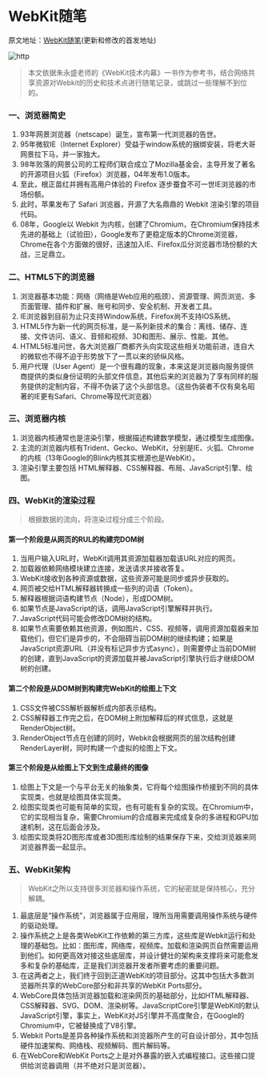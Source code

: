 # WebKit随笔
原文地址：[WebKit随笔](https://github.com/94dreamer/Note/blob/master/WebKit随笔)(更新和修改的首发地址)

![http](https://github.com/94dreamer/Note/blob/master/WebKit随笔/img/)

> 本文依据朱永盛老师的《WebKit技术内幕》一书作为参考书，结合网络共享资源对Webkit的历史和技术点进行随笔记录，或跳过一些理解不到位的。


### 一、浏览器简史
1. 93年网景浏览器（netscape）诞生，宣布第一代浏览器的告世。
2. 95年微软IE（Internet Explorer）受益于window系统的捆绑安装，将老大哥网景拉下马，并一家独大。
3. 98年败落的网景公司的工程师们联合成立了Mozilla基金会，主导开发了著名的开源项目火狐（Firefox）浏览器，04年发布1.0版本。
4. 至此，根正苗红并拥有高用户体验的 Firefox 逐步蚕食不可一世IE浏览器的市场份额。
5. 此时，苹果发布了 Safari 浏览器，开源了大名鼎鼎的 Webkit 渲染引擎的项目代码。
6. 08年，Google以 Webkit 为内核，创建了Chromium，在Chromium保持技术先进的基础上（试验田），Google发布了更稳定版本的Chrome浏览器，Chrome在各个方面做的很好，迅速加入IE、Firefox瓜分浏览器市场份额的大战，三足鼎立。

### 二、HTML5下的浏览器
1. 浏览器基本功能：网络（网络是Web应用的瓶颈）、资源管理、网页浏览、多页面管理、插件和扩展、账号和同步、安全机制、开发者工具。
2. IE浏览器到目前为止只支持Window系统，Firefox尚不支持IOS系统。
3. HTML5作为新一代的网页标准，是一系列新技术的集合：离线、储存、连接、文件访问、语义、音频和视频、3D和图形、展示、性能、其他。
4. HTML5标准问世，各大浏览器厂商都齐头向实现这些相关功能前进，连自大的微软也不得不迫于形势放下了一贯以来的骄纵风格。
5. 用户代理（User Agent）是一个很有趣的现象，本来这是浏览器向服务提供商提供的类似身份证明的头部文件信息，其他后来的浏览器为了享有同样的服务提供的定制内容，不得不伪装了这个头部信息。（这些伪装者不仅有臭名昭著的IE更有Safari、Chrome等现代浏览器）

### 三、浏览器内核
1. 浏览器内核通常也是渲染引擎，根据描述构建数学模型，通过模型生成图像。
2. 主流的浏览器内核有Trident、Gecko、WebKit，分别是IE、火狐、Chrome的内核（13年Google的Blink内核其实根源也是WebKit）。
3. 渲染引擎主要包括 HTML解释器、CSS解释器、布局、JavaScript引擎、绘图。

### 四、WebKit的渲染过程

>根据数据的流向，将渲染过程分成三个阶段。

#### 第一个阶段是从网页的RUL的构建完DOM树
1. 当用户输入URL时，WebKit调用其资源加载器加载该URL对应的网页。
2. 加载器依赖网络模块建立连接，发送请求并接收答复。
3. WebKit接收到各种资源或数据，这些资源可能是同步或异步获取的。
4. 网页被交给HTML解释器转换成一些列的词语（Token）。
5. 解释器根据词语构建节点（Node），形成DOM树。
6. 如果节点是JavaScript的话，调用JavaScript引擎解释并执行。
7. JavaScript代码可能会修改DOM树的结构。
8. 如果节点需要依赖其他资源，例如图片、CSS、视频等，调用资源加载器来加载他们，但它们是异步的，不会阻碍当前DOM树的继续构建；如果是JavaScript资源URL（并没有标记异步方式async），则需要停止当前DOM树的创建，直到JavaScript的资源加载并被JavaScript引擎执行后才继续DOM树的创建。

#### 第二个阶段是从DOM树到构建完WebKit的绘图上下文
1. CSS文件被CSS解析器解析成内部表示结构。
2. CSS解释器工作完之后，在DOM树上附加解释后的样式信息，这就是RenderObject树。
3. RenderObject节点在创建的同时，Webkit会根据网页的层次结构创建RenderLayer树，同时构建一个虚拟的绘图上下文。

#### 第三个阶段是从绘图上下文到生成最终的图像
1. 绘图上下文是一个与平台无关的抽象类，它将每个绘图操作桥接到不同的具体实现类，也就是绘图具体实现类。
2. 绘图实现类也可能有简单的实现，也有可能有复杂的实现。在Chromium中，它的实现相当复杂，需要Chromium的合成器来完成成复杂的多进程和GPU加速机制，这在后面会涉及。
3. 绘图实现类将2D图形库或者3D图形库绘制的结果保存下来，交给浏览器来同浏览器界面一起显示。

### 五、WebKit架构
> WebKit之所以支持很多浏览器和操作系统，它的秘密就是保持核心，充分解耦。

1. 最底层是“操作系统”，浏览器属于应用层，理所当用需要调用操作系统与硬件的驱动处理。
2. 操作系统之上是各类WebKit工作依赖的第三方库，这些库是Webkit运行和处理的基础包。比如：图形库，网络库，视频库。加载和渲染网页自然需要运用到他们。如何更高效对接这些底层库，并设计健壮的架构来支撑将来可能愈发多和复杂的基础库，正是我们浏览器开发者所要考虑的重要问题。
3. 在这两者之上，我们终于回到正道WebKit的项目部分。这其中包括大多数浏览器所共享的WebCore部分和非共享的WebKit Ports部分。
4. WebCore具体包括浏览器加载和渲染网页的基础部分，比如HTML解释器、CSS解释器、SVG、DOM、渲染树等。JavaScriptCore引擎是WebKit的默认JavaScript引擎，事实上，WebKit对JS引擎并不高度聚合，在Google的Chromium中，它被替换成了V8引擎。
5. Webkit Ports是差异各种操作系统和浏览器所产生的可自设计部分，其中包括硬件加速架构、网络栈、视频解码、图片解码等。
6. 在WebCore和WebKit Ports之上是对外暴露的嵌入式编程接口。这些接口提供给浏览器调用（并不绝对只是浏览器）。





